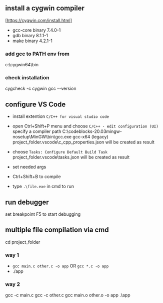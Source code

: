 ## install a cygwin compiler
[https://cygwin.com/install.html]
- gcc-core binary 7.4.0-1
- gdb binary 8.1.1-1
- make binary 4.2.1-1
### add gcc to PATH env from 
c:\cygwin64\bin

### check installation
cygcheck -c cygwin
gcc --version

## configure VS Code
* install extention 
`C/C++ for visual studio code`
* open Ctrl+Shift+P menu and choose `C/C++ - edit configuration (UI)`
specify a compiler path
C:\codeblocks-20.03mingw-nosetup\MinGW\bin\gcc.exe
gcc-x64 (legacy)
project_folder\.vscode\c_cpp_properties.json will be created as result 

* choose `Tasks: Configure Default Build Task`
project_folder\.vscode\tasks.json will be created as result 
* set needed args
* Ctrl+Shift+B to compile
* type `.\file.exe` in cmd to run

## run debugger
set breakpoint
F5 to start debugging

## multiple file compilation via cmd
cd project_folder
### way 1
* `gcc main.c other.c -o app` OR `gcc *.c -o app`
* ./app

### way 2
gcc -c main.c
gcc -c other.c
gcc main.o other.o -o app
.\app